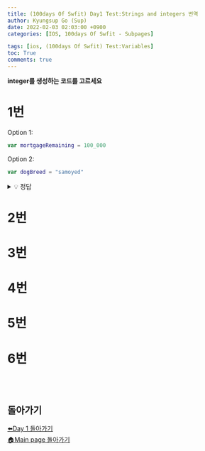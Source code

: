 ```yaml
---
title: (100days Of Swfit) Day1 Test:Strings and integers 번역
author: Kyungsup Go (Sup)
date: 2022-02-03 02:03:00 +0900
categories: [IOS, 100days Of Swfit - Subpages]

tags: [ios, (100days Of Swfit) Test:Variables]
toc: True
comments: true
---
```


**integer를 생성하는 코드를 고르세요**

# 1번

Option 1:
```swift
var mortgageRemaining = 100_000
```

Option 2:

```swift
var dogBreed = "samoyed"
```



<details>
<summary> 💡 정답 </summary>
<div markdown="1">
<br>
정답은 1번입니다.<br>
option1은 정답입니다. <span style ="color : #e6196b">**mortgageRemaining**</span> 이라고 불리는 integer 변수가 생성됩니다.
<br>
option2는 <span style ="color : #e6196b">**dogBreed**</span> 라고 불리는 변수가 생성되며 string 타입입니다.
</div>
</details>


# 2번



# 3번




# 4번


# 5번



# 6번




<br><br>
## 돌아가기

[⬅️Day 1 돌아가기](https://suppppppp.github.io/posts/100days_MainPage_day1_ko/)<br>
[🏠Main page 돌아가기](https://suppppppp.github.io/posts/100days_MainPage_ko/)